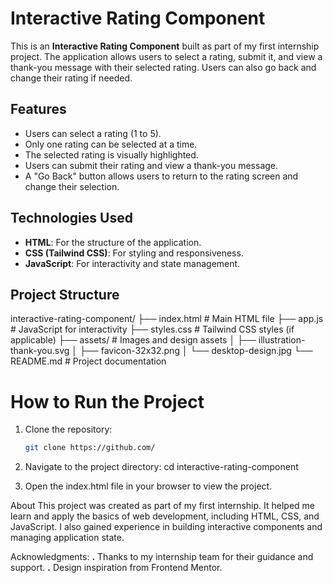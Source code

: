 # Interactive Rating Component

This is an **Interactive Rating Component** built as part of my first internship project. The application allows users to select a rating, submit it, and view a thank-you message with their selected rating. Users can also go back and change their rating if needed.

## Features

- Users can select a rating (1 to 5).
- Only one rating can be selected at a time.
- The selected rating is visually highlighted.
- Users can submit their rating and view a thank-you message.
- A "Go Back" button allows users to return to the rating screen and change their selection.

## Technologies Used

- **HTML**: For the structure of the application.
- **CSS (Tailwind CSS)**: For styling and responsiveness.
- **JavaScript**: For interactivity and state management.

## Project Structure
interactive-rating-component/ ├── index.html # Main HTML file ├── app.js # JavaScript for interactivity ├── styles.css # Tailwind CSS styles (if applicable) ├── assets/ # Images and design assets │ ├── illustration-thank-you.svg │ ├── favicon-32x32.png │ └── desktop-design.jpg └── README.md # Project documentation

# How to Run the Project

1. Clone the repository:
   ```bash
   git clone https://github.com/

2. Navigate to the project directory:
   cd interactive-rating-component

3. Open the index.html file in your browser to view the project.

About
This project was created as part of my first internship. It helped me learn and apply the basics of web development, including HTML, CSS, and JavaScript. I also gained experience in building interactive components and managing application state.

Acknowledgments:
**.** Thanks to my internship team for their guidance and support.
**.** Design inspiration from Frontend Mentor.